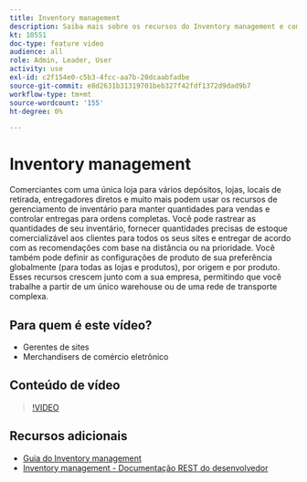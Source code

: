 ```yaml
---
title: Inventory management
description: Saiba mais sobre os recursos do Inventory management e como você pode usá-los para trabalhar em um único warehouse ou em uma rede de entrega complexa.
kt: 10551
doc-type: feature video
audience: all
role: Admin, Leader, User
activity: use
exl-id: c2f154e0-c5b3-4fcc-aa7b-20dcaabfadbe
source-git-commit: e8d2631b31319701beb327f42fdf1372d9dad9b7
workflow-type: tm+mt
source-wordcount: '155'
ht-degree: 0%

---
```


# Inventory management

Comerciantes com uma única loja para vários depósitos, lojas, locais de retirada, entregadores diretos e muito mais podem usar os recursos de gerenciamento de inventário para manter quantidades para vendas e controlar entregas para ordens completas. Você pode rastrear as quantidades de seu inventário, fornecer quantidades precisas de estoque comercializável aos clientes para todos os seus sites e entregar de acordo com as recomendações com base na distância ou na prioridade. Você também pode definir as configurações de produto de sua preferência globalmente (para todas as lojas e produtos), por origem e por produto. Esses recursos crescem junto com a sua empresa, permitindo que você trabalhe a partir de um único warehouse ou de uma rede de transporte complexa.

## Para quem é este vídeo?

- Gerentes de sites
- Merchandisers de comércio eletrônico

## Conteúdo de vídeo

>[!VIDEO](https://video.tv.adobe.com/v/343748?quality=12&learn=on)

## Recursos adicionais

- [Guia do Inventory management](https://experienceleague.adobe.com/docs/commerce-admin/inventory/introduction.html)
- [Inventory management - Documentação REST do desenvolvedor](https://developer.adobe.com/commerce/webapi/rest/inventory/)
